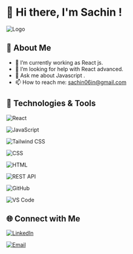 # 👋 Hi there, I'm Sachin !

![Logo](https://miro.medium.com/max/1400/1*e-CnQ3XcOSjznpnBhMXQKg.gif)


## 🚀 About Me
- 🔭 I’m currently working as  React js.
- 🤔 I’m looking for help with React advanced.
- 💬 Ask me about Javascript .
- 📫 How to reach me: sachin06in@gmail.com 

## 🔧 Technologies & Tools
![React](https://img.shields.io/badge/-React-333?style=flat&logo=react)

![JavaScript](https://img.shields.io/badge/-JavaScript-333?style=flat&logo=javascript)

![Tailwind CSS](https://img.shields.io/badge/-Tailwind%20CSS-333?style=flat&logo=tailwind-css)

![CSS](https://img.shields.io/badge/-CSS-333?style=flat&logo=css3)

![HTML](https://img.shields.io/badge/-HTML-333?style=flat&logo=html5)

![REST API](https://img.shields.io/badge/-REST%20API-333?style=flat&logo=rest-api)

![GitHub](https://img.shields.io/badge/-GitHub-333?style=flat&logo=github)

![VS Code](https://img.shields.io/badge/-VS%20Code-333?style=flat&logo=visual-studio-code)



## 🌐 Connect with Me
[![LinkedIn](https://img.shields.io/badge/-LinkedIn-0077B5?style=flat&logo=linkedin&logoColor=white)](https://www.linkedin.com/in/sachin-p-26bb8b23a/)

[![Email](https://img.shields.io/badge/-Email-D14836?style=flat&logo=gmail&logoColor=white)](mailto:sachin06in@gmail.com
)
